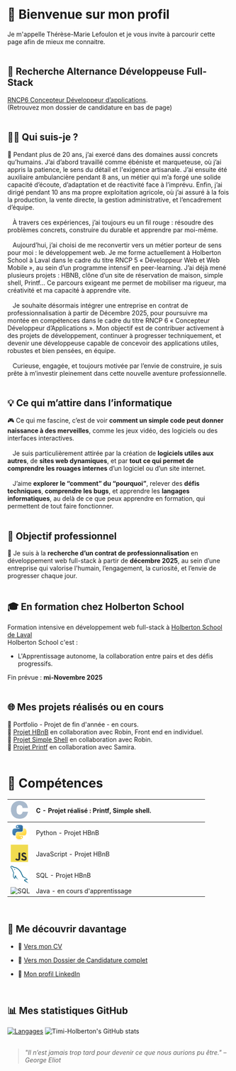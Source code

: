 # 👋 Bienvenue sur mon profil
Je m'appelle Thérèse-Marie Lefoulon et je vous invite à parcourir cette page afin de mieux me connaitre.  
<br>

## 🎯 Recherche Alternance Développeuse Full-Stack
[RNCP6 Concepteur Développeur d’applications](https://www.holbertonschool.fr/programme/specialisations/full-stack?utm_campaign=MV-Pmax&utm_medium=cpc&utm_source=google).  
(Retrouvez mon dossier de candidature en bas de page)
<br>
<br>

## 🧑‍💻 Qui suis-je ?

🌿  Pendant plus de 20 ans, j’ai exercé dans des domaines aussi concrets qu’humains. J’ai d’abord travaillé comme ébéniste et marqueteuse, où j’ai appris la patience, le sens du détail et l'exigence artisanale. J’ai ensuite été auxiliaire ambulancière pendant 8 ans, un métier qui m’a forgé une solide capacité d’écoute, d’adaptation et de réactivité face à l’imprévu. Enfin, j’ai dirigé pendant 10 ans ma propre exploitation agricole, où j’ai assuré à la fois la production, la vente directe, la gestion administrative, et l’encadrement d’équipe.  
<br>
&nbsp;&nbsp;&nbsp;À travers ces expériences, j’ai toujours eu un fil rouge : résoudre des problèmes concrets, construire du durable et apprendre par moi-même.  
<br>
&nbsp;&nbsp;&nbsp;Aujourd’hui, j’ai choisi de me reconvertir vers un métier porteur de sens pour moi : le développement web. Je me forme actuellement à Holberton School à Laval dans le cadre du titre RNCP 5 « Développeur Web et Web Mobile », au sein d’un programme intensif en peer-learning. J’ai déjà mené plusieurs projets : HBNB, clône d’un site de réservation de maison, simple shell, Printf… Ce parcours exigeant me permet de mobiliser ma rigueur, ma créativité et ma capacité à apprendre vite.  
<br>
&nbsp;&nbsp;&nbsp;Je souhaite désormais intégrer une entreprise en contrat de professionnalisation à partir de Décembre 2025, pour poursuivre ma montée en compétences dans le cadre du titre RNCP 6 « Concepteur Développeur d’Applications ». Mon objectif est de contribuer activement à des projets de développement, continuer à progresser techniquement, et devenir une développeuse capable de concevoir des applications utiles, robustes et bien pensées, en équipe.  
<br>
&nbsp;&nbsp;&nbsp;Curieuse, engagée, et toujours motivée par l’envie de construire, je suis prête à m’investir pleinement dans cette nouvelle aventure professionnelle.
<br>
<br>

## 💡 Ce qui m’attire dans l’informatique

🎮  Ce qui me fascine, c’est de voir **comment un simple code peut donner naissance à des merveilles**, comme les jeux vidéo, des logiciels ou des interfaces interactives.  
 <br>
 &nbsp;&nbsp;&nbsp;Je suis particulièrement attirée par la création de **logiciels utiles aux autres**, de **sites web dynamiques**, et par **tout ce qui permet de comprendre les rouages internes** d’un logiciel ou d’un site internet.  
 <br>
 &nbsp;&nbsp;&nbsp;J’aime **explorer le “comment” du “pourquoi”**, relever des **défis techniques**, **comprendre les bugs**, et apprendre les **langages informatiques**, au delà de ce que peux apprendre en formation, qui permettent de tout faire fonctionner.
<br>
<br>

## 🎯 Objectif professionnel

🔎  Je suis à la **recherche d’un contrat de professionnalisation** en développement web full-stack à partir de **décembre 2025**,
    au sein d’une entreprise qui valorise l'humain, l’engagement, la curiosité, et l’envie de progresser chaque jour.
<br>
<br>
 
## 🎓 En formation chez Holberton School

Formation intensive en développement web full-stack à [Holberton School de Laval](https://www.holbertonschool.fr/)  
Holberton School c'est :  
 - L'Apprentissage autonome, la collaboration entre pairs et des défis progressifs.

Fin prévue : **mi-Novembre 2025**  
<br>

## 🌐 Mes projets réalisés ou en cours  

🔗 Portfolio - Projet de fin d'année - en cours.
<br>
🔗 [Projet HBnB](https://github.com/Robin-1998/holbertonschool-hbnb) en collaboration avec Robin, Front end en individuel.
<br>
🔗 [Projet Simple Shell](https://github.com/Timi-Holberton/holbertonschool-simple_shell) en collaboration avec Robin.
<br>
🔗 [Projet Printf](https://github.com/Timi-Holberton/holbertonschool-printf) en collaboration avec Samira.
<br>
<br>
 
# 🔧 Compétences

| <img src="https://raw.githubusercontent.com/devicons/devicon/master/icons/c/c-original.svg" width="40" alt="C"> | C - Projet réalisé : Printf, Simple shell.&nbsp;&nbsp;&nbsp;&nbsp;&nbsp;&nbsp;&nbsp; &nbsp;&nbsp;&nbsp;&nbsp;&nbsp;&nbsp;&nbsp; &nbsp;&nbsp;&nbsp;&nbsp;&nbsp;&nbsp;&nbsp;        |  |      |
|:-------------------------------------------------------------------------------------------------------------|:-------------------------------------------------|:-------------------------------------------------------------------------------------------------------------|:-------------------------------------------------|
| <img src="https://raw.githubusercontent.com/devicons/devicon/master/icons/python/python-original.svg" width="40" alt="Python"> | Python - Projet HBnB |
| <img src="https://raw.githubusercontent.com/devicons/devicon/master/icons/javascript/javascript-original.svg" width="40" alt="JavaScript"> | JavaScript - Projet HBnB |
| <img src="https://raw.githubusercontent.com/devicons/devicon/master/icons/mysql/mysql-original.svg" width="40" alt="SQL"> | SQL - Projet HBnB |
| <img src="https://upload.wikimedia.org/wikipedia/fr/2/2e/Java_Logo.svg" width="40" alt="SQL"> | Java - en cours d'apprentissage |

<br>

## 💼 Me découvrir davantage

- 📄 [Vers mon CV](./CV_projet_TM_Lefoulon_2025.pdf)
  
- 📁 [Vers mon Dossier de Candidature complet](./Dossier_candidature.pdf)

- 🔗 [Mon profil LinkedIn](https://www.linkedin.com/in/thérèse-marie-lefoulon-08ba24356)
<br>


## 📊 Mes statistiques GitHub

[![Langages](https://github-readme-stats.vercel.app/api/top-langs/?username=Timi-Holberton&layout=compact&theme=radical)](https://github.com/anuraghazra/github-readme-stats)
![Timi-Holberton's GitHub stats](https://github-readme-stats.vercel.app/api?username=Timi-Holberton&show_icons=true&theme=default)
<br>
<br>

> *"Il n’est jamais trop tard pour devenir ce que nous aurions pu être." – George Eliot*
